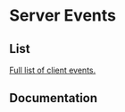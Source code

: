 # Server Events

## List

[Full list of client events.](https://docs.altv.mp/js/api/alt-client.IClientEvent.html)

## Documentation

